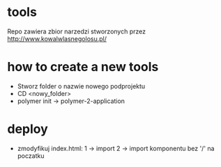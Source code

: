 # tools

Repo zawiera zbior narzedzi stworzonych przez http://www.kowalwlasnegolosu.pl/

# how to create a new tools

* Stworz folder o nazwie nowego podprojektu
* CD <nowy_folder>
* polymer init -> polymer-2-application

# deploy

* zmodyfikuj index.html:
1 -> import <script src="bower_components/webcomponentsjs/webcomponents-loader.js"></script>
2 -> import komponentu bez '/' na poczatku
